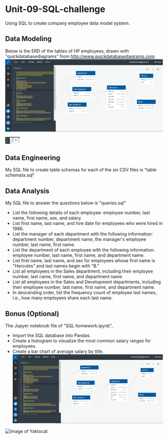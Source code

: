 

# Unit-09-SQL-challenge
Using SQL to create company employee data model system.

## Data Modeling
Below is the ERD of the tables of HP employees, drawn with "quickdatabasediagrams" from http://www.quickdatabasediagrams.com.
![image](/Resources/Images/ERD.png)<br>

<img src="/Resources/Images/ERD.png" width="48">

## Data Engineering
My SQL file to create table schemas for each of the six CSV files is "table schemata.sql"


## Data Analysis
My SQL file to answer the questions below is "queries.sql"
- List the following details of each employee: employee number, last name, first name, sex, and salary.
- List first name, last name, and hire date for employees who were hired in 1986.
- List the manager of each department with the following information: department number, department name, the manager's employee number, last name, first name.
- List the department of each employee with the following information: employee number, last name, first name, and department name.
- List first name, last name, and sex for employees whose first name is "Hercules" and last names begin with "B."
- List all employees in the Sales department, including their employee number, last name, first name, and department name.
- List all employees in the Sales and Development departments, including their employee number, last name, first name, and department name.
- In descending order, list the frequency count of employee last names, i.e., how many employees share each last name.

## Bonus (Optional)
The Jupyer notebook file of "SQL homework.ipynb",
- Import the SQL database into Pandas. 
- Create a histogram to visualize the most common salary ranges for employees.
- Create a bar chart of average salary by title.
![image](/Resources/Images/ERD.png)<br>


![Image of Yaktocat](https://octodex.github.com/images/yaktocat.png)


